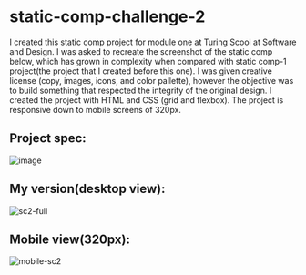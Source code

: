 # static-comp-challenge-2

I created this static comp project for module one at Turing Scool at Software and Design. I was asked to recreate the screenshot of the static comp below, which has grown in complexity when compared with static comp-1 project(the project that I created before this one). 
I was given creative license (copy, images, icons, and color pallette), however the objective was to build something that respected the integrity of the original design. I created the project with HTML and CSS (grid and flexbox). The project is responsive down to mobile screens of 320px.


## Project spec:


![image](https://user-images.githubusercontent.com/40863560/50407784-58a45200-079b-11e9-8cd0-d260fd7a3221.png)


## My version(desktop view):


![sc2-full](https://user-images.githubusercontent.com/40863560/50551416-2d0ee500-0c3d-11e9-827c-a589e8fc48a2.jpg)


## Mobile view(320px):


![mobile-sc2](https://user-images.githubusercontent.com/40863560/50551462-de157f80-0c3d-11e9-8ed5-cc9789c11c96.jpg)
